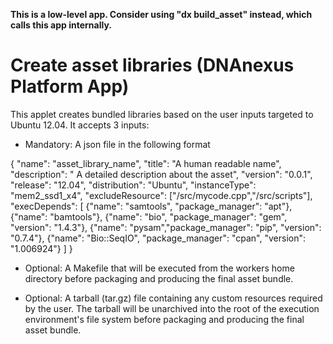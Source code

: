 **This is a low-level app. Consider using "dx build_asset" instead, which calls this app internally.**

# Create asset libraries (DNAnexus Platform App)

This applet creates bundled libraries based on the user inputs targeted to Ubuntu 12.04. It accepts 3 inputs:

* Mandatory: A json file in the following format

{
  "name": "asset_library_name",
  "title": "A human readable name",
  "description": " A detailed description about the asset",
  "version": "0.0.1",
  "release": "12.04",
  "distribution": "Ubuntu",
  "instanceType": "mem2_ssd1_x4",
  "excludeResource": ["/src/mycode.cpp","/src/scripts"],
  "execDepends": [
    {"name": "samtools", "package_manager": "apt"},
    {"name": "bamtools"},
    {"name": "bio", "package_manager": "gem", "version": "1.4.3"},
    {"name": "pysam","package_manager": "pip", "version": "0.7.4"},
    {"name": "Bio::SeqIO", "package_manager": "cpan", "version": "1.006924"}
  ]
}

* Optional: A Makefile that will be executed from the workers home directory before packaging and producing the final asset bundle.

* Optional: A tarball (tar.gz) file containing any custom resources required by the user. The tarball will be unarchived into the root of the execution environment's file system before packaging and producing the final asset bundle.
